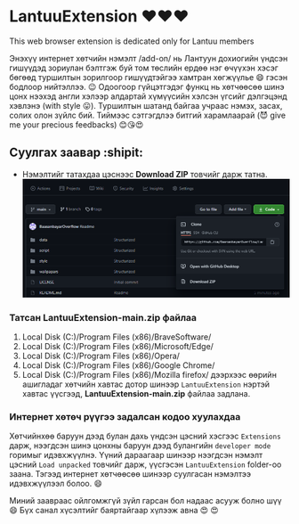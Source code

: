 # LantuuExtension :heart::heart::heart:
This web browser extension is dedicated only for Lantuu members

Энэхүү интернет хөтчийн нэмэлт /add-on/ нь Лантуун дохиогийн үндсэн гишүүдэд зориулан бэлтгэж буй том төслийн ердөө нэг өчүүхэн хэсэг бөгөөд туршилтын зорилгоор гишүүдтэйгээ хамтран хөгжүүлье :smile: гэсэн бодлоор нийтэллээ. :wink:
Одоогоор гүйцэтгэдэг функц нь хөтчөөсөө шинэ цонх нээхэд англи хэлээр алдартай хүмүүсийн хэлсэн үгсийг дэлгэцэнд хэвлэнэ (with style :stuck_out_tongue:). Туршилтын шатанд байгаа учраас нэмэх, засах, солих олон зүйлс бий. Тиймээс сэтгэгдлээ битгий харамлаарай (:smiling_imp: give me your precious feedbacks) :blush::kissing_heart::heart_eyes:

## Суулгах заавар :shipit:
- Нэмэлтийг татахдаа цэснээс **Download ZIP** товчийг дарж татна. 
![Github window](./images/githubMenu.png)
### Татсан **LantuuExtension-main.zip** файлаа 

1. Local Disk (C:)/Program Files (x86)/BraveSoftware/
2. Local Disk (C:)/Program Files (x86)/Microsoft/Edge/
3. Local Disk (C:)/Program Files (x86)/Opera/
4. Local Disk (C:)/Program Files (x86)/Google Chrome/
5. Local Disk (C:)/Program Files (x86)/Mozilla firefox/
дээрхээс өөрийн ашигладаг хөтчийн хавтас дотор шинээр `LantuuExtension` нэртэй хавтас үүсгээд, **LantuuExtension-main.zip** файлаа задлана.

### Интернет хөтөч рүүгээ задалсан кодоо хуулахдаа

Хөтчийнхөө баруун дээд булан дахь үндсэн цэсний хэсгээс `Extensions` дарж, нээгдсэн шинэ цонхны баруун дээд булангийн `developer mode` горимыг идэвхжүүлнэ. Үүний дараагаар шинээр нээгдсэн нэмэлт цэсний `Load unpacked` товчийг дарж, үүсгэсэн `LantuuExtension` folder-оо заана. Тэгээд интернет хөтчөөсөө шинээр суулгасан нэмэлтээ идэвхжүүлээл болоо. :smile:

Миний заавраас ойлгомжгүй зүйл гарсан бол надаас асууж болно шүү :smile:
Бүх санал хүсэлтийг баяртайгаар хүлээж авна :heart_eyes: :heart_eyes:



